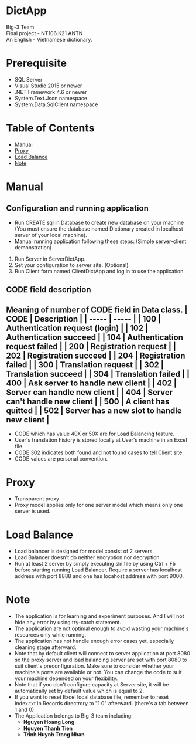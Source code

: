 # DictApp
Big-3 Team\
Final project - NT106.K21.ANTN\
An English - Vietnamese dictionary.

# Prerequisite
- SQL Server
- Visual Studio 2015 or newer
- .NET Framework 4.6 or newer
- System.Text.Json namespace
- System.Data.SqlClient namespace

# Table of Contents
- [Manual](#manual)
- [Proxy](#proxy)
- [Load Balance](#load-balance)
- [Note](#note)

# Manual
## Configuration and running application
- Run CREATE.sql in Database to create new database on your machine (You must ensure the database named Dictionary created in localhost server of your local machine).
- Manual running application following these steps: (Simple server-client demonstration)
1. Run Server in ServerDictApp.
2. Set your configuration to server site. (Optional)
3. Run Client form named ClientDictApp and log in to use the application.

## CODE field description
Meaning of number of CODE field in Data class.
| CODE  | Description |
| ----- | -----       |
| 100   | Authentication request (login) |
| 102   | Authentication succeed |
| 104   | Authentication request failed  |
| 200 | Registration request |
| 202 | Registration succeed |
| 204 | Registration failed |
| 300 | Translation request |
| 302 | Translation succeed |
| 304 | Translation failed |
| 400 | Ask server to handle new client |
| 402 | Server can handle new client |
| 404 | Server can't handle new client |
| 500 | A client has quitted |
| 502 | Server has a new slot to handle new client |
----------
- CODE which has value 40X or 50X are for Load Balancing feature.
- User's translation history is stored locally at User's machine in an Excel file.
- CODE 302 indicates both found and not found cases to tell Client site.
- CODE values are personal convention.

# Proxy
- Transparent proxy
- Proxy model applies only for one server model which means only one server is used.

# Load Balance
- Load balancer is designed for model consist of 2 servers.
- Load Balancer doesn't do neither encryption nor decryption.
- Run at least 2 server by simply executing sln file by using Ctrl + F5 before starting running Load Balancer. Require a server has localhost address with port 8888 and one has locahost address with port 9000.

# Note
- The application is for learning and experiment purposes. And I will not hide any error by using try-catch statement.
- The application are not optimal enough to avoid wasting your machine's resources only while running.
- The application has not handle enough error cases yet, especially cleaning stage afterward.
- Note that by default client will connect to server application at port 8080 so the proxy server and load balancing server are set with port 8080 to suit client's preconfiguration. Make sure to consider whether your machine's ports are available or not. You can change the code to suit your machine depended on your flexibility.  
- Note that if you don't configure capacity at Server site, it will be automatically set by default value which is equal to 2. 
- If you want to reset Excel local database file, remember to reset index.txt in Records directrory to "1    0" afterward. (there's a tab between 1 and 0)
- The Application belongs to Big-3 team including:
    - **Nguyen Hoang Long**
    - **Nguyen Thanh Tien**
    - **Trinh Huynh Trong Nhan**
